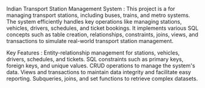 Indian Transport Station Management System :
This project is a for managing transport stations, including buses, trains, and metro systems. The system efficiently handles key operations like managing stations, vehicles, drivers, schedules, and ticket bookings. It implements various SQL concepts such as table creation, relationships, constraints, joins, views, and transactions to simulate real-world transport station management.

Key Features :
Entity-relationship management for stations, vehicles, drivers, schedules, and tickets.
SQL constraints such as primary keys, foreign keys, and unique values.
CRUD operations to manage the system's data.
Views and transactions to maintain data integrity and facilitate easy reporting.
Subqueries, joins, and set functions to retrieve complex datasets.
